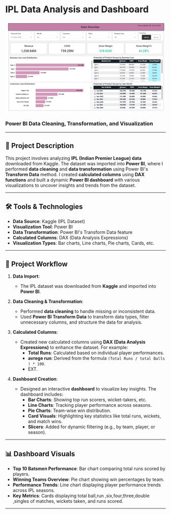 # IPL Data Analysis and Dashboard
![image](https://github.com/jainmohit02/Sales_Analytic_Dashboard_power_bi/blob/main/Sales%20Overview.png)
### Power BI Data Cleaning, Transformation, and Visualization

---

## 📄 Project Description

This project involves analyzing **IPL (Indian Premier League) data** downloaded from Kaggle. The dataset was imported into **Power BI**, where I performed **data cleaning** and **data transformation** using Power BI's **Transform Data** method. I created **calculated columns** using **DAX functions** and built a dynamic **Power BI dashboard** with various visualizations to uncover insights and trends from the dataset.

---

## 🛠 Tools & Technologies

- **Data Source**: Kaggle (IPL Dataset)
- **Visualization Tool**: Power BI
- **Data Transformation**: Power BI's Transform Data feature
- **Calculated Columns**: DAX (Data Analysis Expressions)
- **Visualization Types**: Bar charts, Line charts, Pie charts, Cards, etc.

---

## 🚀 Project Workflow

1. **Data Import**:
   - The IPL dataset was downloaded from **Kaggle** and imported into **Power BI**.

2. **Data Cleaning & Transformation**:
   - Performed **data cleaning** to handle missing or inconsistent data.
   - Used **Power BI Transform Data** to transform data types, filter unnecessary columns, and structure the data for analysis.

3. **Calculated Columns**:
   - Created new calculated columns using **DAX (Data Analysis Expressions)** to enhance the dataset. For example:
     - **Total Runs**: Calculated based on individual player performances.
     - **avrege run**: Derived from the formula `(Total Runs / total Balls ) * 100`.
     - EXT.

4. **Dashboard Creation**:
   - Designed an interactive **dashboard** to visualize key insights. The dashboard includes:
     - **Bar Charts**: Showing top run scorers, wicket-takers, etc.
     - **Line Charts**: Tracking player performance across seasons.
     - **Pie Charts**: Team-wise win distribution.
     - **Card Visuals**: Highlighting key statistics like total runs, wickets, and match wins.
     - **Slicers**: Added for dynamic filtering (e.g., by team, player, or season).

---

## 📊 Dashboard Visuals

- **Top 10 Batsmen Performance**: Bar chart comparing total runs scored by players.
- **Winning Teams Overview**: Pie chart showing win percentages by team.
- **Performance Trends**: Line chart displaying player performance trends across IPL seasons.
- **Key Metrics**: Cards displaying total ball,run ,six,four,three,double ,singles  of matches, wickets taken, and runs scored.
  
---
